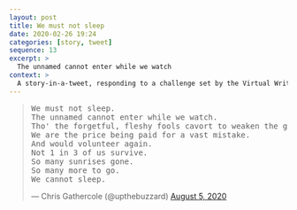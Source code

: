 ```yaml
---
layout: post
title: We must not sleep
date: 2020-02-26 19:24
categories: [story, tweet]
sequence: 13
excerpt: >
  The unnamed cannot enter while we watch
context: >
  A story-in-a-tweet, responding to a challenge set by the Virtual Writing Group on Twitter
---
```

<blockquote class="twitter-tweet"><p lang="en" dir="ltr"><pre>We must not sleep.
The unnamed cannot enter while we watch.
Tho' the forgetful, fleshy fools cavort to weaken the gate.
We are the price being paid for a vast mistake.
And would volunteer again.
Not 1 in 3 of us survive.
So many sunrises gone.
So many more to go.
We cannot sleep.</pre>
</p>&mdash; Chris Gathercole (@upthebuzzard) <a href="https://twitter.com/upthebuzzard/status/1291025080022179842">August 5, 2020</a></blockquote> <script async src="https://platform.twitter.com/widgets.js" charset="utf-8"></script>
